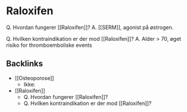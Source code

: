 # Raloxifen
Q. Hvordan fungerer [[Raloxifen]]?
A. [[SERM]], agonist på østrogen.

Q. Hvilken kontraindikation er der mod [[Raloxifen]]?
A. Alder > 70, øget risiko for thromboemboliske events

## Backlinks
* [[Osteoporose]]
	* Ikke:
* [[Raloxifen]]
	* Q. Hvordan fungerer [[Raloxifen]]?
	* Q. Hvilken kontraindikation er der mod [[Raloxifen]]?

<!-- #anki/tag/med/Endocrinology #anki/deck/Medicine #anki/tag/med/Pharmacology -->

<!-- {BearID:261F867A-18EE-45A9-858E-BCA8403AD743-83502-00005CE745479F28} -->
